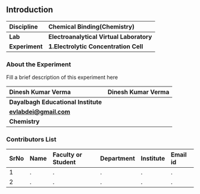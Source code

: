 ## Introduction


<b>Discipline | <b>Chemical Binding(Chemistry)
:--|:--|
<b> Lab | <b> Electroanalytical Virtual Laboratory
<b> Experiment|     <b> 1.Electrolytic Concentration Cell

### About the Experiment 

Fill a brief description of this experiment here

<b>Dinesh Kumar Verma | <b> Dinesh Kumar Verma
:--|:--|
<b> Dayalbagh Educational Institute | <b>  
<b> evlabdei@gmail.com|     <b>  
<b> Chemistry |  

### Contributors List

SrNo | Name | Faculty or Student | Department| Institute | Email id
:--|:--|:--|:--|:--|:--|
1 | . | . | . | . | .
2 | . | . | . | . | .
